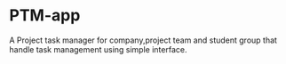 # PTM-app
A Project task manager for company,project team and student group that handle task management using simple interface.
